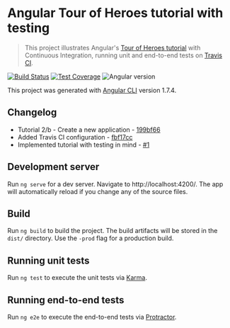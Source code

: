 # Angular Tour of Heroes tutorial with testing

> This project illustrates Angular's [Tour of Heroes tutorial](https://angular.io/tutorial)
with Continuous Integration, running unit and end-to-end tests on [Travis CI](https://travis-ci.org/).

[![Build Status](https://travis-ci.org/amercier/angular-tour-of-heroes.svg?branch=master)](https://travis-ci.org/amercier/angular-tour-of-heroes)
[![Test Coverage](https://img.shields.io/codecov/c/github/amercier/angular-tour-of-heroes/master.svg)](https://codecov.io/github/amercier/angular-tour-of-heroes?branch=master)
![Angular version](https://img.shields.io/badge/angular-5.2.0-blue.svg)

This project was generated with [Angular CLI](https://github.com/angular/angular-cli) version 1.7.4.

## Changelog

- Tutorial 2/b - Create a new application - [199bf66](https://github.com/amercier/angular-tour-of-heroes/commit/199bf66eab0cb73685c465940babbfb2eab53a30)
- Added Travis CI configuration - [fbf17cc](https://github.com/amercier/angular-tour-of-heroes/commit/fbf17cca5f867b5a0e00f1bf3ee68953571149ed)
- Implemented tutorial with testing in mind - [#1](https://github.com/amercier/angular-tour-of-heroes/pull/1)

## Development server

Run `ng serve` for a dev server. Navigate to http://localhost:4200/. The app will automatically reload if you change any of the source files.

## Build

Run `ng build` to build the project. The build artifacts will be stored in the `dist/` directory. Use the `-prod` flag for a production build.

## Running unit tests

Run `ng test` to execute the unit tests via [Karma](https://karma-runner.github.io).

## Running end-to-end tests

Run `ng e2e` to execute the end-to-end tests via [Protractor](http://www.protractortest.org/).
